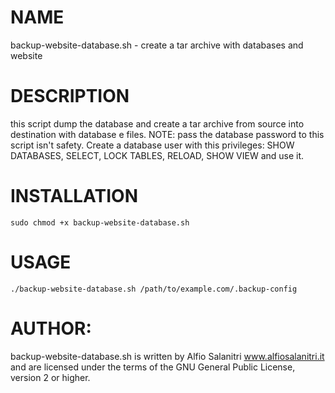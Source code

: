 # NAME
backup-website-database.sh - create a tar archive with databases and website

# DESCRIPTION
this script dump the database and create a tar archive from source into destination with database e files.
NOTE: pass the database password to this script isn't safety. Create a database user with this privileges: SHOW DATABASES, SELECT, LOCK TABLES, RELOAD, SHOW VIEW and use it.
	

# INSTALLATION
`sudo chmod +x backup-website-database.sh`


# USAGE
`./backup-website-database.sh /path/to/example.com/.backup-config`
       
# AUTHOR: 
backup-website-database.sh is written by Alfio Salanitri www.alfiosalanitri.it and are licensed under the terms of the GNU General Public License, version 2 or higher. 
